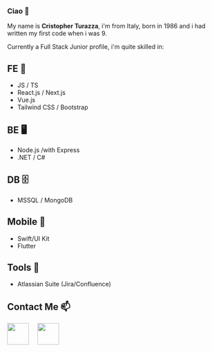 ### Ciao 👋
My name is **Cristopher Turazza**, i'm from Italy, born in 1986 and i had written my first code when i was 9.

Currently a Full Stack Junior profile, i'm quite skilled in:

## FE :radio_button:
- JS / TS
- React.js / Next.js
- Vue.js
- Tailwind CSS / Bootstrap

## BE :desktop_computer:
- Node.js /with Express
- .NET / C#

## DB :file_cabinet:
- MSSQL / MongoDB

## Mobile :iphone:
- Swift/UI Kit
- Flutter

## Tools :wrench:
- Atlassian Suite (Jira/Confluence)

## Contact Me 📫

[<img width="50" src="https://upload.wikimedia.org/wikipedia/commons/thumb/c/ca/LinkedIn_logo_initials.png/640px-LinkedIn_logo_initials.png">](https://www.linkedin.com/in/cristopher-turazza-0863a026) 
&nbsp; &nbsp; 
[<img width="50" src="https://upload.wikimedia.org/wikipedia/commons/thumb/7/7e/Gmail_icon_%282020%29.svg/2560px-Gmail_icon_%282020%29.svg.png">](mailto:cristopherturazza@gmail.com)


<!--
**cristopherturazza/CristopherTurazza** is a ✨ _special_ ✨ repository because its `README.md` (this file) appears on your GitHub profile.

Here are some ideas to get you started:

- 🔭 I’m currently working on ...
- 🌱 I’m currently learning ...
- 👯 I’m looking to collaborate on ...
- 🤔 I’m looking for help with ...
- 💬 Ask me about ...
- 📫 How to reach me: ...
- 😄 Pronouns: ...
- ⚡ Fun fact: ...
-->
